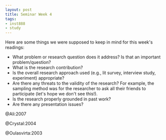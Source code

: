 ```yaml
---
layout: post
title: Seminar Week 4
tags:
- inst888
- study
---
```


Here are some things we were supposed to keep in mind for this week's readings:

* What problem or research question does it address? Is that an important problem/question?
* What is the research contribution?
* Is the overall research approach used (e.g., lit survey, interview study, experiment) appropriate?
* Are there any threats to the validity of the research? For example, the sampling method was for the researcher to ask all their friends to participate (let's hope we don't see this!).
* Is the research properly grounded in past work?
* Are there any presentation issues?

@Ali:2007

@Crystal:2004

@Oulasvirta:2003
